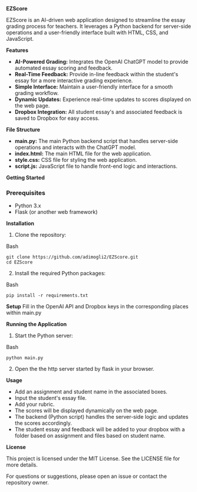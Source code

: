 
**EZScore**

EZScore is an AI-driven web application designed to streamline the essay grading process for teachers. It leverages a Python backend for server-side operations and a user-friendly interface built with HTML, CSS, and JavaScript.

**Features**

-   **AI-Powered Grading:** Integrates the OpenAI ChatGPT model to provide automated essay scoring and feedback.
-   **Real-Time Feedback:** Provide in-line feedback within the student's essay for a more interactive grading experience.
-   **Simple Interface:** Maintain a user-friendly interface for a smooth grading workflow.
-   **Dynamic Updates:** Experience real-time updates to scores displayed on the web page.
- **Dropbox Integration:** All student essay's and associated feedback is saved to Dropbox for easy access.

**File Structure**

-   **main.py:** The main Python backend script that handles server-side operations and interacts with the ChatGPT model.
-   **index.html:** The main HTML file for the web application.
-   **style.css:** CSS file for styling the web application.
-   **script.js:** JavaScript file to handle front-end logic and interactions.

**Getting Started**

### Prerequisites

-   Python 3.x
-   Flask (or another web framework)

**Installation**

1.  Clone the repository:

Bash

```
git clone https://github.com/adimogli2/EZScore.git
cd EZScore
```

2.  Install the required Python packages:

Bash

```
pip install -r requirements.txt
```

**Setup**
Fill in the OpenAI API and Dropbox keys in the corresponding places within main.py


**Running the Application**

1.  Start the Python server:

Bash

```
python main.py
```



2.  Open the the http server started by flask in your browser.

**Usage**

-   Add an assignment and student name in the associated boxes.
- Input the student's essay file.
- Add your rubric.
-   The scores will be displayed dynamically on the web page.
-   The backend (Python script) handles the server-side logic and updates the scores accordingly.
- The student essay and feedback will be added to your dropbox with a folder based on assignment and files based on student name.


    

**License**

This project is licensed under the MIT License. See the LICENSE file for more details.

For questions or suggestions, please open an issue or contact the repository owner.
